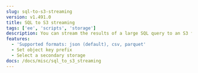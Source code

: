 ```yaml
---
slug: sql-to-s3-streaming
version: v1.491.0
title: SQL to S3 streaming
tags: ['ee', 'scripts', 'storage']
description: You can stream the results of a large SQL query to an S3 file in your workspace storages
features:
  - 'Supported formats: json (default), csv, parquet'
  - Set object key prefix
  - Select a secondary storage
docs: /docs/misc/sql_to_s3_streaming
---
```

